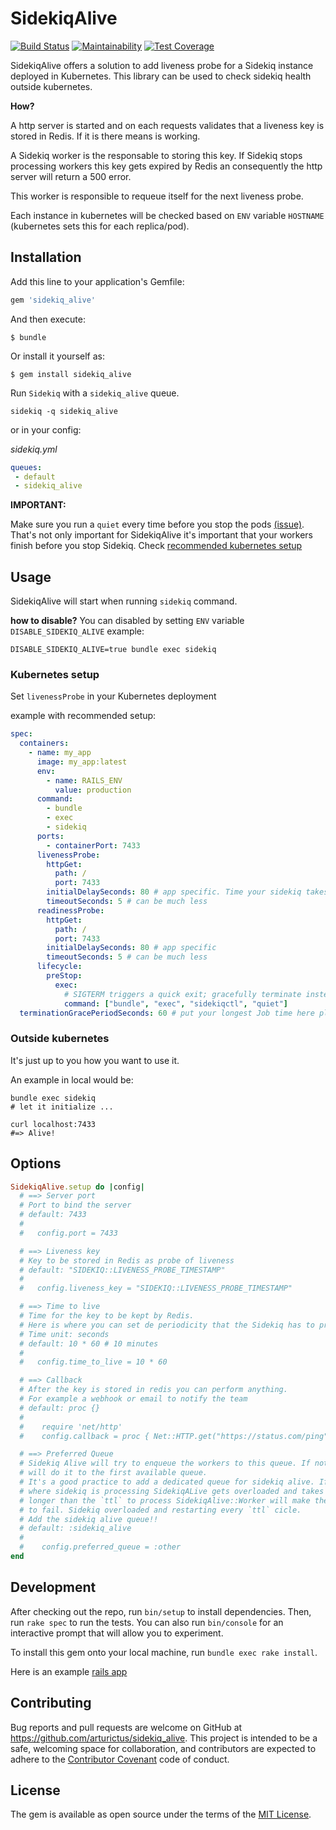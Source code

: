 # SidekiqAlive

[![Build Status](https://travis-ci.org/arturictus/sidekiq_alive.svg?branch=master)](https://travis-ci.org/arturictus/sidekiq_alive)
[![Maintainability](https://api.codeclimate.com/v1/badges/35c39124564ffeb0ce4e/maintainability)](https://codeclimate.com/github/arturictus/sidekiq_alive/maintainability)
[![Test Coverage](https://api.codeclimate.com/v1/badges/35c39124564ffeb0ce4e/test_coverage)](https://codeclimate.com/github/arturictus/sidekiq_alive/test_coverage)

SidekiqAlive offers a solution to add liveness probe for a Sidekiq instance deployed in Kubernetes.
This library can be used to check sidekiq health outside kubernetes.

__How?__

A http server is started and on each requests validates that a liveness key is stored in Redis. If it is there means is working.

A Sidekiq worker is the responsable to storing this key. If Sidekiq stops processing workers
this key gets expired by Redis an consequently the http server will return a 500 error.

This worker is responsible to requeue itself for the next liveness probe.

Each instance in kubernetes will be checked based on `ENV` variable `HOSTNAME` (kubernetes sets this for each replica/pod).


## Installation

Add this line to your application's Gemfile:

```ruby
gem 'sidekiq_alive'
```

And then execute:

    $ bundle

Or install it yourself as:

    $ gem install sidekiq_alive

Run `Sidekiq` with a `sidekiq_alive` queue.

```
sidekiq -q sidekiq_alive
```

or in your config:

_sidekiq.yml_
```yaml
queues:
 - default
 - sidekiq_alive
```

__IMPORTANT:__

Make sure you run a `quiet` every time before you stop the pods [(issue)](https://github.com/arturictus/sidekiq_alive/issues/10). That's not only important for SidekiqAlive it's important that your workers finish before you stop Sidekiq.
Check [recommended kubernetes setup](#kubernetes-setup)

## Usage

SidekiqAlive will start when running `sidekiq` command.


__how to disable?__
You can disabled by setting `ENV` variable `DISABLE_SIDEKIQ_ALIVE`
example:

```
DISABLE_SIDEKIQ_ALIVE=true bundle exec sidekiq
```

### Kubernetes setup

Set `livenessProbe` in your Kubernetes deployment

example with recommended setup:

```yaml
spec:
  containers:
    - name: my_app
      image: my_app:latest
      env:
        - name: RAILS_ENV
          value: production
      command:
        - bundle
        - exec
        - sidekiq
      ports:
        - containerPort: 7433
      livenessProbe:
        httpGet:
          path: /
          port: 7433
        initialDelaySeconds: 80 # app specific. Time your sidekiq takes to start processing.
        timeoutSeconds: 5 # can be much less
      readinessProbe:
        httpGet:
          path: /
          port: 7433
        initialDelaySeconds: 80 # app specific
        timeoutSeconds: 5 # can be much less
      lifecycle:
        preStop:
          exec:
            # SIGTERM triggers a quick exit; gracefully terminate instead
            command: ["bundle", "exec", "sidekiqctl", "quiet"]
  terminationGracePeriodSeconds: 60 # put your longest Job time here plus security time.
```

### Outside kubernetes

It's just up to you how you want to use it.

An example in local would be:

```
bundle exec sidekiq
# let it initialize ...
```

```
curl localhost:7433
#=> Alive!
```

## Options

```ruby
SidekiqAlive.setup do |config|
  # ==> Server port
  # Port to bind the server
  # default: 7433
  #
  #   config.port = 7433

  # ==> Liveness key
  # Key to be stored in Redis as probe of liveness
  # default: "SIDEKIQ::LIVENESS_PROBE_TIMESTAMP"
  #
  #   config.liveness_key = "SIDEKIQ::LIVENESS_PROBE_TIMESTAMP"

  # ==> Time to live
  # Time for the key to be kept by Redis.
  # Here is where you can set de periodicity that the Sidekiq has to probe it is working
  # Time unit: seconds
  # default: 10 * 60 # 10 minutes
  #
  #   config.time_to_live = 10 * 60

  # ==> Callback
  # After the key is stored in redis you can perform anything.
  # For example a webhook or email to notify the team
  # default: proc {}
  #
  #    require 'net/http'
  #    config.callback = proc { Net::HTTP.get("https://status.com/ping") }

  # ==> Preferred Queue
  # Sidekiq Alive will try to enqueue the workers to this queue. If not found
  # will do it to the first available queue.
  # It's a good practice to add a dedicated queue for sidekiq alive. If the queue
  # where sidekiq is processing SidekiqALive gets overloaded and takes
  # longer than the `ttl` to process SidekiqAlive::Worker will make the liveness probe
  # to fail. Sidekiq overloaded and restarting every `ttl` cicle.
  # Add the sidekiq alive queue!!
  # default: :sidekiq_alive
  #
  #    config.preferred_queue = :other
end
```

## Development

After checking out the repo, run `bin/setup` to install dependencies. Then, run `rake spec` to run the tests. You can also run `bin/console` for an interactive prompt that will allow you to experiment.

To install this gem onto your local machine, run `bundle exec rake install`.

Here is an example [rails app](https://github.com/arturictus/sidekiq_alive_example)

## Contributing

Bug reports and pull requests are welcome on GitHub at https://github.com/arturictus/sidekiq_alive. This project is intended to be a safe, welcoming space for collaboration, and contributors are expected to adhere to the [Contributor Covenant](http://contributor-covenant.org) code of conduct.

## License

The gem is available as open source under the terms of the [MIT License](https://opensource.org/licenses/MIT).

